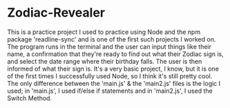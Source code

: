 # Zodiac-Revealer
This is a practice project I used to practice using Node and the npm package 'readline-sync' and is one of the first such projects I worked on. The program runs in the terminal and the user can input things like their name, a confirmation that they're ready to find out what their Zodiac sign is, and select the date range where their birthday falls. The user is then informed of what their sign is. It's a very basic project, I know, but it is one of the first times I successfully used Node, so I think it's still pretty cool. The only difference between the 'main.js' & the 'main2.js' files is the logic I used; in 'main.js', I used if/else if statements and in 'main2.js', I used the Switch Method.
